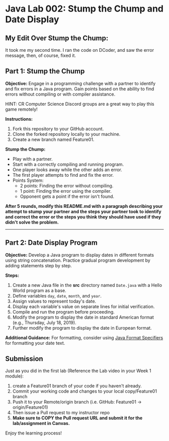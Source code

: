 # Java Lab 002: Stump the Chump and Date Display
## My Edit Over Stump the Chump:

It took me my second time. I ran the code on DCoder, and saw the error message, then, of course, fixed it. 

## Part 1: Stump the Chump

**Objective:**
Engage in a programming challenge with a partner to identify and fix errors in a Java program. Gain points based on the ability to find errors without compiling or with compiler assistance.

HINT: CR Computer Science Discord groups are a great way to play this game remotely!

**Instructions:**
1. Fork this repository to your GitHub account.
2. Clone the forked repository locally to your machine.
3. Create a new branch named Feature01.

**Stump the Chump:**
- Play with a partner.
- Start with a correctly compiling and running program.
- One player looks away while the other adds an error.
- The first player attempts to find and fix the error.
- Points System:
    - 2 points: Finding the error without compiling.
    - 1 point: Finding the error using the compiler.
    - Opponent gets a point if the error isn't found.

**After 5 rounds, modify this README.md with a paragraph describing your attempt to stump your partner and the steps your partner took to identify and correct the error or the steps you think they should have used if they didn't solve the problem.**

---

## Part 2: Date Display Program

**Objective:**
Develop a Java program to display dates in different formats using string concatenation. Practice gradual program development by adding statements step by step.

**Steps:**
1. Create a new Java file in the **src** directory named `Date.java` with a Hello World program as a base.
2. Define variables `day`, `date`, `month`, and `year`.
3. Assign values to represent today's date.
4. Display each variable's value on separate lines for initial verification.
5. Compile and run the program before proceeding.
6. Modify the program to display the date in standard American format (e.g., Thursday, July 18, 2019).
7. Further modify the program to display the date in European format.

**Additional Guidance:**
For formatting, consider using [Java Format Specifiers](FormatSpecifiers.md) for formatting your date text.

## Submission
Just as you did in the first lab (Reference the Lab video in your Week 1 module):
1. create a Feature01 branch of your code if you haven't already.
2. Commit your working code and changes to your local copy/Feature01 branch
3. Push it to your Remote/origin branch (i.e. GitHub: Feature01 -> origin/Feature01)
4. Then issue a Pull request to my instructor repo
5. **Make sure to COPY the Pull request URL and submit it for the lab/assignment in Canvas.**

Enjoy the learning process!

